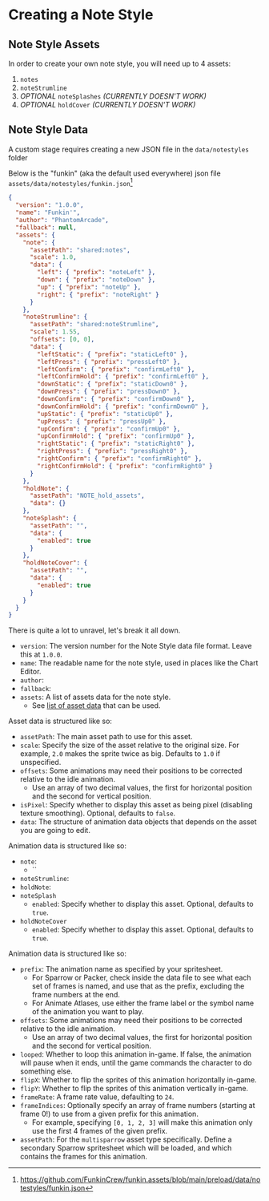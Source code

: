 # Creating a Note Style

## Note Style Assets

In order to create your own note style, you will need up to 4 assets:
1. `notes`
2. `noteStrumline`
3. *OPTIONAL* `noteSplashes` *(CURRENTLY DOESN'T WORK)*
4. *OPTIONAL* `holdCover` *(CURRENTLY DOESN'T WORK)*

## Note Style Data

A custom stage requires creating a new JSON file in the `data/notestyles` folder

Below is the "funkin" (aka the default used everywhere) json file `assets/data/notestyles/funkin.json`[^notestylesource]

```json
{
  "version": "1.0.0",
  "name": "Funkin'",
  "author": "PhantomArcade",
  "fallback": null,
  "assets": {
    "note": {
      "assetPath": "shared:notes",
      "scale": 1.0,
      "data": {
        "left": { "prefix": "noteLeft" },
        "down": { "prefix": "noteDown" },
        "up": { "prefix": "noteUp" },
        "right": { "prefix": "noteRight" }
      }
    },
    "noteStrumline": {
      "assetPath": "shared:noteStrumline",
      "scale": 1.55,
      "offsets": [0, 0],
      "data": {
        "leftStatic": { "prefix": "staticLeft0" },
        "leftPress": { "prefix": "pressLeft0" },
        "leftConfirm": { "prefix": "confirmLeft0" },
        "leftConfirmHold": { "prefix": "confirmLeft0" },
        "downStatic": { "prefix": "staticDown0" },
        "downPress": { "prefix": "pressDown0" },
        "downConfirm": { "prefix": "confirmDown0" },
        "downConfirmHold": { "prefix": "confirmDown0" },
        "upStatic": { "prefix": "staticUp0" },
        "upPress": { "prefix": "pressUp0" },
        "upConfirm": { "prefix": "confirmUp0" },
        "upConfirmHold": { "prefix": "confirmUp0" },
        "rightStatic": { "prefix": "staticRight0" },
        "rightPress": { "prefix": "pressRight0" },
        "rightConfirm": { "prefix": "confirmRight0" },
        "rightConfirmHold": { "prefix": "confirmRight0" }
      }
    },
    "holdNote": {
      "assetPath": "NOTE_hold_assets",
      "data": {}
    },
    "noteSplash": {
      "assetPath": "",
      "data": {
        "enabled": true
      }
    },
    "holdNoteCover": {
      "assetPath": "",
      "data": {
        "enabled": true
      }
    }
  }
}
```

There is quite a lot to unravel, let's break it all down.
- `version`: The version number for the Note Style data file format. Leave this at `1.0.0`.
- `name`: The readable name for the note style, used in places like the Chart Editor.
- `author`:
- `fallback`:
- `assets`: A list of assets data for the note style.
    - See [list of asset data](#note-style-assets) that can be used.

Asset data is structured like so:
- `assetPath`: The main asset path to use for this asset.
- `scale`: Specify the size of the asset relative to the original size. For example, `2.0` makes the sprite twice as big. Defaults to `1.0` if unspecified.
- `offsets`: Some animations may need their positions to be corrected relative to the idle animation.
  - Use an array of two decimal values, the first for horizontal position and the second for vertical position.
- `isPixel`: Specify whether to display this asset as being pixel (disabling texture smoothing). Optional, defaults to `false`.
- `data`: The structure of animation data objects that depends on the asset you are going to edit.

Animation data is structured like so:
- `note`:
  - ``
- `noteStrumline`:
- `holdNote`:
- `noteSplash`
  - `enabled`: Specify whether to display this asset. Optional, defaults to `true`.
- `holdNoteCover`
  - `enabled`: Specify whether to display this asset. Optional, defaults to `true`.

Animation data is structured like so:
- `prefix`: The animation name as specified by your spritesheet.
  - For Sparrow or Packer, check inside the data file to see what each set of frames is named, and use that as the prefix, excluding the frame numbers at the end.
  - For Animate Atlases, use either the frame label or the symbol name of the animation you want to play.
- `offsets`: Some animations may need their positions to be corrected relative to the idle animation.
  - Use an array of two decimal values, the first for horizontal position and the second for vertical position.
- `looped`: Whether to loop this animation in-game. If false, the animation will pause when it ends, until the game commands the character to do something else.
- `flipX`: Whether to flip the sprites of this animation horizontally in-game.
- `flipY`: Whether to flip the sprites of this animation vertically in-game.
- `frameRate`: A frame rate value, defaulting to `24`.
- `frameIndices`: Optionally specify an array of frame numbers (starting at frame 0!) to use from a given prefix for this animation.
  - For example, specifying `[0, 1, 2, 3]` will make this animation only use the first 4 frames of the given prefix.
- `assetPath`: For the `multisparrow` asset type specifically. Define a secondary Sparrow spritesheet which will be loaded, and which contains the frames for this animation.

[^notestylesource]: <https://github.com/FunkinCrew/funkin.assets/blob/main/preload/data/notestyles/funkin.json>